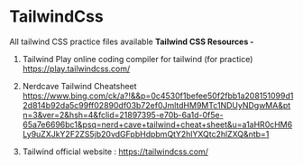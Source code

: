 # TailwindCss
All tailwind CSS practice files available
**Tailwind CSS Resources -**
1. Tailwind Play online coding compiler for tailwind (for practice)
https://play.tailwindcss.com/

2. Nerdcave Tailwind Cheatsheet
https://www.bing.com/ck/a?!&&p=0c4530f1befee50f2fbb1a208151099d12d814b92da5c99ff02890df03b72ef0JmltdHM9MTc1NDUyNDgwMA&ptn=3&ver=2&hsh=4&fclid=21897395-e70b-6a1d-0f5e-65a7e6696bc1&psq=nerd+cave+tailwind+cheat+sheet&u=a1aHR0cHM6Ly9uZXJkY2F2ZS5jb20vdGFpbHdpbmQtY2hlYXQtc2hlZXQ&ntb=1

3. Tailwind official website : https://tailwindcss.com/
